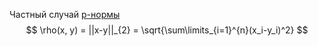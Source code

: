 Частный случай [p-нормы](https://en.wikipedia.org/wiki/Lp_space)
$$
\rho(x, y) = ||x-y||_{2} = \sqrt{\sum\limits_{i=1}^{n}(x_i-y_i)^2}
$$